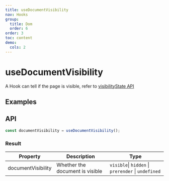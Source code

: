 ```yaml
---
title: useDocumentVisibility
nav: Hooks
group:
  title: Dom
  order: 6
order: 3
toc: content
demo:
  cols: 2
---
```


# useDocumentVisibility

A Hook can tell if the page is visible, refer to [visibilityState API](https://developer.mozilla.org/docs/Web/API/Document/visibilityState)

## Examples

<code src="./demo/demo1.tsx"></code>

## API

```typescript
const documentVisibility = useDocumentVisibility();
```

### Result

| Property           | Description                     | Type                                               |
| ------------------ | ------------------------------- | -------------------------------------------------- |
| documentVisibility | Whether the document is visible | `visible`\| `hidden` \| `prerender` \| `undefined` |
